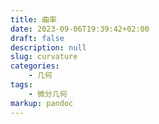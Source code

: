 ```yaml
---
title: 曲率
date: 2023-09-06T19:39:42+02:00
draft: false
description: null
slug: curvature
categories:
    - 几何
tags:
    - 微分几何
markup: pandoc
---
```


